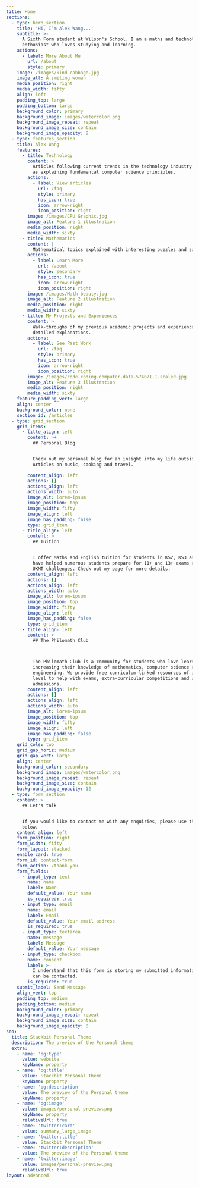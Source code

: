 ```yaml
---
title: Home
sections:
  - type: hero_section
    title: 'Hi, I’m Alex Wang...'
    subtitle: >-
      A Sixth Form student at Wilson's School. I am a maths and technology
      enthusiast who loves studying and learning.
    actions:
      - label: More About Me
        url: /about
        style: primary
    image: /images/kind-cabbage.jpg
    image_alt: A smiling woman
    media_position: right
    media_width: fifty
    align: left
    padding_top: large
    padding_bottom: large
    background_color: primary
    background_image: images/watercolor.png
    background_image_repeat: repeat
    background_image_size: contain
    background_image_opacity: 8
  - type: features_section
    title: Alex Wang
    features:
      - title: Technology
        content: >
          Articles following current trends in the technology industry as well
          as explaining fundamental computer science principles.
        actions:
          - label: View articles
            url: /faq
            style: primary
            has_icon: true
            icon: arrow-right
            icon_position: right
        image: /images/CPU Graphic.jpg
        image_alt: Feature 1 illustration
        media_position: right
        media_width: sixty
      - title: Mathematics
        content: |
          Mathematical topics explained with interesting puzzles and solutions.
        actions:
          - label: Learn More
            url: /about
            style: secondary
            has_icon: true
            icon: arrow-right
            icon_position: right
        image: /images/Math beauty.jpg
        image_alt: Feature 2 illustration
        media_position: right
        media_width: sixty
      - title: My Projects and Experiences
        content: >
          Walk-throughs of my previous academic projects and experiences with
          detailed explanations.
        actions:
          - label: See Past Work
            url: /faq
            style: primary
            has_icon: true
            icon: arrow-right
            icon_position: right
        image: /images/code-coding-computer-data-574071-1-scaled.jpg
        image_alt: Feature 3 illustration
        media_position: right
        media_width: sixty
    feature_padding_vert: large
    align: center
    background_color: none
    section_id: /articles
  - type: grid_section
    grid_items:
      - title_align: left
        content: >+
          ## Personal Blog


          Check out my personal blog for an insight into my life outside school.
          Articles on music, cooking and travel.

        content_align: left
        actions: []
        actions_align: left
        actions_width: auto
        image_alt: lorem-ipsum
        image_position: top
        image_width: fifty
        image_align: left
        image_has_padding: false
        type: grid_item
      - title_align: left
        content: >
          ## Tuition


          I offer Maths and English tuition for students in KS2, KS3 and KS4. I
          have helped numerous students prepare for 11+ and 13+ exams as well as
          UKMT challenges. Check out my page for more details.
        content_align: left
        actions: []
        actions_align: left
        actions_width: auto
        image_alt: lorem-ipsum
        image_position: top
        image_width: fifty
        image_align: left
        image_has_padding: false
        type: grid_item
      - title_align: left
        content: >
          ## The Philomath Club



          The Philomath Club is a community for students who love learning and
          increasing their knowledge of mathematics, computer science and
          engineering. We provide free curriculum-linked resources of a Post-16
          level to help with exams, extra-curricular competitions and university
          admissions.
        content_align: left
        actions: []
        actions_align: left
        actions_width: auto
        image_alt: lorem-ipsum
        image_position: top
        image_width: fifty
        image_align: left
        image_has_padding: false
        type: grid_item
    grid_cols: two
    grid_gap_horiz: medium
    grid_gap_vert: large
    align: center
    background_color: secondary
    background_image: images/watercolor.png
    background_image_repeat: repeat
    background_image_size: contain
    background_image_opacity: 12
  - type: form_section
    content: >
      ## Let's talk


      If you would like to contact me with any enquiries, please use the form
      below.
    content_align: left
    form_position: right
    form_width: fifty
    form_layout: stacked
    enable_card: true
    form_id: contact-form
    form_action: /thank-you
    form_fields:
      - input_type: text
        name: name
        label: Name
        default_value: Your name
        is_required: true
      - input_type: email
        name: email
        label: Email
        default_value: Your email address
        is_required: true
      - input_type: textarea
        name: message
        label: Message
        default_value: Your message
      - input_type: checkbox
        name: consent
        label: >-
          I understand that this form is storing my submitted information so I
          can be contacted.
        is_required: true
    submit_label: Send Message
    align_vert: top
    padding_top: medium
    padding_bottom: medium
    background_color: primary
    background_image_repeat: repeat
    background_image_size: contain
    background_image_opacity: 8
seo:
  title: Stackbit Personal Theme
  description: The preview of the Personal theme
  extra:
    - name: 'og:type'
      value: website
      keyName: property
    - name: 'og:title'
      value: Stackbit Personal Theme
      keyName: property
    - name: 'og:description'
      value: The preview of the Personal theme
      keyName: property
    - name: 'og:image'
      value: images/personal-preview.png
      keyName: property
      relativeUrl: true
    - name: 'twitter:card'
      value: summary_large_image
    - name: 'twitter:title'
      value: Stackbit Personal Theme
    - name: 'twitter:description'
      value: The preview of the Personal theme
    - name: 'twitter:image'
      value: images/personal-preview.png
      relativeUrl: true
layout: advanced
---
```

